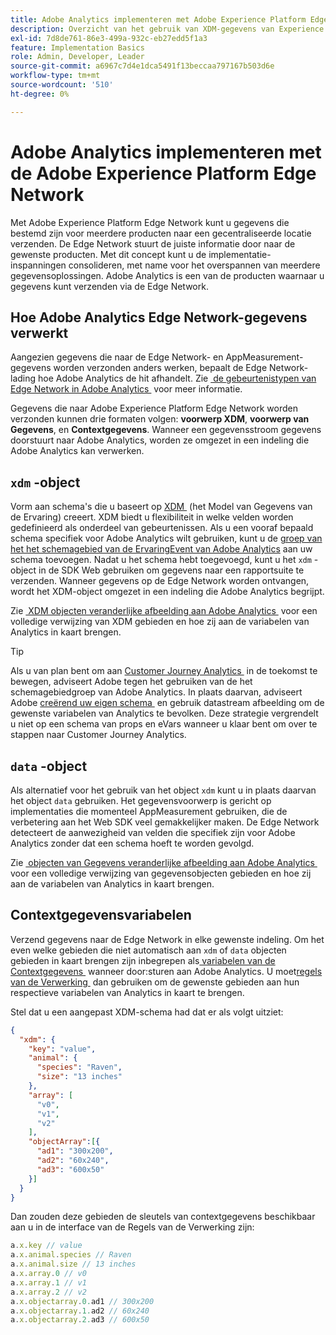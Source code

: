 ```yaml
---
title: Adobe Analytics implementeren met Adobe Experience Platform Edge
description: Overzicht van het gebruik van XDM-gegevens van Experience Platform in Adobe Analytics
exl-id: 7d8de761-86e3-499a-932c-eb27edd5f1a3
feature: Implementation Basics
role: Admin, Developer, Leader
source-git-commit: a6967c7d4e1dca5491f13beccaa797167b503d6e
workflow-type: tm+mt
source-wordcount: '510'
ht-degree: 0%

---
```


# Adobe Analytics implementeren met de Adobe Experience Platform Edge Network

Met Adobe Experience Platform Edge Network kunt u gegevens die bestemd zijn voor meerdere producten naar een gecentraliseerde locatie verzenden. De Edge Network stuurt de juiste informatie door naar de gewenste producten. Met dit concept kunt u de implementatie-inspanningen consolideren, met name voor het overspannen van meerdere gegevensoplossingen. Adobe Analytics is een van de producten waarnaar u gegevens kunt verzenden via de Edge Network.

## Hoe Adobe Analytics Edge Network-gegevens verwerkt

Aangezien gegevens die naar de Edge Network- en AppMeasurement-gegevens worden verzonden anders werken, bepaalt de Edge Network-lading hoe Adobe Analytics de hit afhandelt. Zie [&#x200B; de gebeurtenistypen van Edge Network in Adobe Analytics &#x200B;](hit-types.md) voor meer informatie.

Gegevens die naar Adobe Experience Platform Edge Network worden verzonden kunnen drie formaten volgen: **voorwerp XDM**, **voorwerp van Gegevens**, en **Contextgegevens**. Wanneer een gegevensstroom gegevens doorstuurt naar Adobe Analytics, worden ze omgezet in een indeling die Adobe Analytics kan verwerken.

## `xdm` -object

Vorm aan schema&#39;s die u baseert op [&#x200B; XDM &#x200B;](https://experienceleague.adobe.com/nl/docs/experience-platform/xdm/home) (het Model van Gegevens van de Ervaring) creeert. XDM biedt u flexibiliteit in welke velden worden gedefinieerd als onderdeel van gebeurtenissen. Als u een vooraf bepaald schema specifiek voor Adobe Analytics wilt gebruiken, kunt u de [&#x200B; groep van het het schemagebied van de ErvaringEvent van Adobe Analytics &#x200B;](https://experienceleague.adobe.com/nl/docs/experience-platform/xdm/field-groups/event/analytics-full-extension) aan uw schema toevoegen. Nadat u het schema hebt toegevoegd, kunt u het `xdm` -object in de SDK Web gebruiken om gegevens naar een rapportsuite te verzenden. Wanneer gegevens op de Edge Network worden ontvangen, wordt het XDM-object omgezet in een indeling die Adobe Analytics begrijpt.

Zie [&#x200B; XDM objecten veranderlijke afbeelding aan Adobe Analytics &#x200B;](xdm-var-mapping.md) voor een volledige verwijzing van XDM gebieden en hoe zij aan de variabelen van Analytics in kaart brengen.

>[!TIP]
>
>Als u van plan bent om aan [&#x200B; Customer Journey Analytics &#x200B;](https://experienceleague.adobe.com/nl/docs/analytics-platform/using/cja-landing) in de toekomst te bewegen, adviseert Adobe tegen het gebruiken van de het schemagebiedgroep van Adobe Analytics. In plaats daarvan, adviseert Adobe [&#x200B; creërend uw eigen schema &#x200B;](https://experienceleague.adobe.com/nl/docs/analytics-platform/using/compare-aa-cja/upgrade-to-cja/schema/cja-upgrade-schema-architect) en gebruik datastream afbeelding om de gewenste variabelen van Analytics te bevolken. Deze strategie vergrendelt u niet op een schema van props en eVars wanneer u klaar bent om over te stappen naar Customer Journey Analytics.

## `data` -object

Als alternatief voor het gebruik van het object `xdm` kunt u in plaats daarvan het object `data` gebruiken. Het gegevensvoorwerp is gericht op implementaties die momenteel AppMeasurement gebruiken, die de verbetering aan het Web SDK veel gemakkelijker maken. De Edge Network detecteert de aanwezigheid van velden die specifiek zijn voor Adobe Analytics zonder dat een schema hoeft te worden gevolgd.

Zie [&#x200B; objecten van Gegevens veranderlijke afbeelding aan Adobe Analytics &#x200B;](data-var-mapping.md) voor een volledige verwijzing van gegevensobjecten gebieden en hoe zij aan de variabelen van Analytics in kaart brengen.

## Contextgegevensvariabelen

Verzend gegevens naar de Edge Network in elke gewenste indeling. Om het even welke gebieden die niet automatisch aan `xdm` of `data` objecten gebieden in kaart brengen zijn inbegrepen als [&#x200B; variabelen van de Contextgegevens &#x200B;](/help/implement/vars/page-vars/contextdata.md) wanneer door:sturen aan Adobe Analytics. U moet [&#x200B; regels van de Verwerking &#x200B;](/help/admin/tools/manage-rs/edit-settings/general/processing-rules/pr-overview.md) dan gebruiken om de gewenste gebieden aan hun respectieve variabelen van Analytics in kaart te brengen.

Stel dat u een aangepast XDM-schema had dat er als volgt uitziet:

```json
{
  "xdm": {
    "key": "value",
    "animal": {
      "species": "Raven",
      "size": "13 inches"
    },
    "array": [
      "v0",
      "v1",
      "v2"
    ],
    "objectArray":[{
      "ad1": "300x200",
      "ad2": "60x240",
      "ad3": "600x50"
    }]
  }
}
```

Dan zouden deze gebieden de sleutels van contextgegevens beschikbaar aan u in de interface van de Regels van de Verwerking zijn:

```javascript
a.x.key // value
a.x.animal.species // Raven
a.x.animal.size // 13 inches
a.x.array.0 // v0
a.x.array.1 // v1
a.x.array.2 // v2
a.x.objectarray.0.ad1 // 300x200
a.x.objectarray.1.ad2 // 60x240
a.x.objectarray.2.ad3 // 600x50
```
